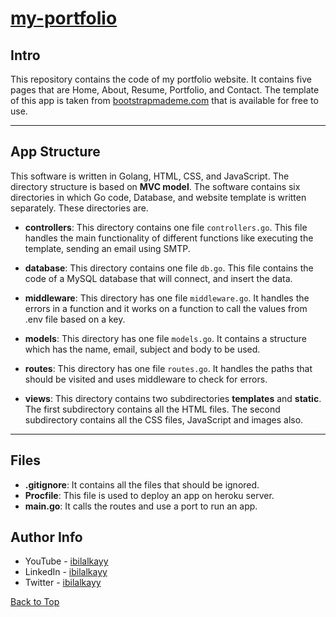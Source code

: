 # [my-portfolio](https://ibilalkayy.herokuapp.com/)

## Intro
This repository contains the code of my portfolio website. It contains five pages that are Home, About, Resume, Portfolio, and Contact. The template of this app is taken from [bootstrapmademe.com](https://bootstrapmade.com/free-html-bootstrap-template-my-resume/) that is available for free to use.

---

## App Structure

This software is written in Golang, HTML, CSS, and JavaScript. The directory structure is based on **MVC model**. The software contains six directories in which Go code, Database, and website template is written separately. These directories are.

- **controllers**: This directory contains one file `controllers.go`. This file handles the main functionality of different functions like executing the template, sending an email using SMTP.
    
- **database**: This directory contains one file `db.go`. This file contains the code of a MySQL database that will connect, and insert the data.
    
- **middleware**: This directory has one file `middleware.go`. It handles the errors in a function and it works on a function to call the values from .env file based on a key.
   
- **models**: This directory has one file `models.go`. It contains a structure which has the name, email, subject and body to be used.

- **routes**: This directory has one file `routes.go`. It handles the paths that should be visited and uses middleware to check for errors.

- **views**: This directory contains two subdirectories **templates** and **static**. The first subdirectory contains all the HTML files. The second subdirectory contains all the CSS files, JavaScript and images also. 


---

## Files

- **.gitignore**: It contains all the files that should be ignored.
- **Procfile**: This file is used to deploy an app on heroku server.
- **main.go**: It calls the routes and use a port to run an app.

## Author Info

- YouTube - [ibilalkayy](https://www.youtube.com/channel/UCBLTfRg0Rgm4FtXkvql7DRQ)
- LinkedIn - [ibilalkayy](https://www.linkedin.com/in/ibilalkayy/)
- Twitter - [ibilalkayy](https://twitter.com/ibilalkayy)

[Back to Top](#my-portfolio)
